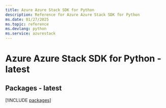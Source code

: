 ```yaml
---
title: Azure Azure Stack SDK for Python
description: Reference for Azure Azure Stack SDK for Python
ms.date: 01/27/2025
ms.topic: reference
ms.devlang: python
ms.service: azurestack
---
```

# Azure Azure Stack SDK for Python - latest
## Packages - latest
[!INCLUDE [packages](azure-stack-index.md)]
